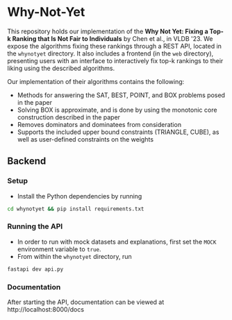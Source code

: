 # Why-Not-Yet 

This repository holds our implementation of the **Why Not Yet: Fixing a Top-k Ranking that Is Not Fair to Individuals** by Chen et al., in VLDB '23. We expose the algorithms fixing these rankings through a REST API, located in the `whynotyet` directory. It also includes a frontend (in the `web` directory), presenting users with an interface to interactively fix top-k rankings to their liking using the described algorithms.

Our implementation of their algorithms contains the following:
* Methods for answering the SAT, BEST, POINT, and BOX problems posed in the paper
* Solving BOX is approximate, and is done by using the monotonic core construction described in the paper
* Removes dominators and dominatees from consideration
* Supports the included upper bound constraints (TRIANGLE, CUBE), as well as user-defined constraints on the weights

## Backend

### Setup
* Install the Python dependencies by running
```bash
cd whynotyet && pip install requirements.txt
```

### Running the API
* In order to run with mock datasets and explanations, first set the `MOCK` environment variable to `true`.
* From within the `whynotyet` directory, run
```bash
fastapi dev api.py
```

### Documentation
After starting the API, documentation can be viewed at http://localhost:8000/docs